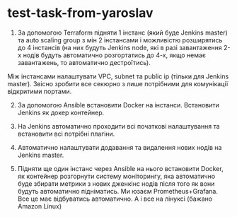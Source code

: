 ﻿# test-task-from-yaroslav
1. За допомогою Terraform підняти 1 інстанс (який буде Jenkins master) та auto scaling group з мін 2 інстансами і можливістю розширятись до 4 інстансів (на них будуть Jenkins node, які в разі завантаження 2-х нодів будуть автоматично розгортатись до 4-х, якщо немає завантажень, то автоматично дестроїтись). 

Між інстансами налаштувати VPC, subnet та public ip (тільки для Jenkins master). Звісно зробити все секюрно з лише потрібними для комунікації відкритими портами. 

2. За допомогою Ansible встановити Docker на інстанси. Встановити Jenkins як докер контейнер. 

3. На Jenkins автоматично проходити всі початкові налаштування та встановити всі потрібні плагіни. 

4. Автоматично налаштувати додавання та видалення нових нодів на Jenkins master. 

5. Підняти ще один інстанс через Аnsible на нього встановити Docker, як контейнер розгорнути систему моніторингу, яка автоматично буде збирати метрики з нових дженкінс нодів після того як вони будуть автоматично підніматись. Ми юзаєм Prometheus+Grafana. Все це має відбуватись автоматично. А і все на лінуксі (бажано Amazon Linux)